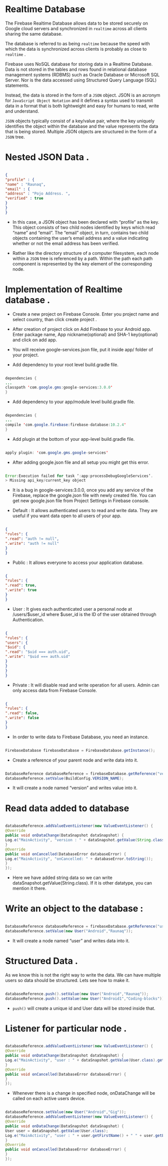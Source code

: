 # Realtime Database

The Firebase Realtime Database allows data to be stored securely on Google cloud servers and synchronized in `realtime` across all clients sharing the same database.

The database is referred to as being `realtime` because the speed with which the data is synchronized across clients is probably as close to `realtime` .

Firebase uses NoSQL database for storing data in a Realtime Database. Data is not stored in the tables and rows found in relational database management systems (RDBMS) such as Oracle Database or Microsoft SQL Server. Nor is the data accessed using Structured Query Language (SQL) statements.

Instead, the data is stored in the form of a `JSON` object. JSON is an acronym for `JavaScript Object Notation` and it defines a syntax used to transmit data in a format that is both lightweight and easy for humans to read, write and understand.

`JSON` objects typically consist of a key/value pair, where the key uniquely identifies the object within the database and the value represents the data that is being stored. Multiple JSON objects are structured in the form of a `JSON` tree.


# Nested JSON Data .

```Json

{
"profile" : {
"name" : "Raunaq",
"email" : {
"address" : "Pojo Address. ",
"verified" : true
}
}
}
```

* In this case, a JSON object has been declared with “profile” as the key. This object consists of two child nodes identified by keys which read “name” and “email”. The “email” object, in turn, contains two child objects containing the user’s email address and a value indicating whether or not the email address has been verified.

* Rather like the directory structure of a computer filesystem, each node within a `JSON` tree is referenced by a path. Within the path each path component is represented by the key element of the corresponding node.


# Implementation of Realtime database .

* Create a new project on Firebase Console. Enter you project name and select country, than click create project .

* After creation of project click on Add Firebase to your Android app. Enter package name, App nickname(optional) and SHA-1 key(optional) and click on add app.

* You will receive google-services.json file, put it inside app/ folder of your project.

* Add dependency to your root level build.gradle file.

```java

dependencies {
...
classpath 'com.google.gms:google-services:3.0.0'
}
```

* Add dependency to your app/module level build.gradle file.

```java

dependencies {
...
compile 'com.google.firebase:firebase-database:10.2.4'
}
```

* Add plugin at the bottom of your app-level build.gradle file.

```java

apply plugin: 'com.google.gms.google-services'
```

* After adding google.json file and all setup you might get this error.

```java

Error:Execution failed for task ‘:app:processDebugGoogleServices’.
> Missing api_key/current_key object
```

* It is a bug in google-services:3.0.0, once you add any service of the Firebase, replace the google.json file with newly created file. You can get new google.json file from Project Settings in Firebase console.

* Default : It allows authenticated users to read and write data. They are useful if you want data open to all users of your app.

```JSON

{
"rules": {
".read": "auth != null",
".write": "auth != null"
}
}
```

* Public : It allows everyone to access your application database.

```JSON

{
"rules": {
".read": true,
".write": true
}
}
```

* User : It gives each authenticated user a personal node at /users/$user_id where $user_id is the ID of the user obtained through Authentication.

```JSON

{
"rules": {
"users": {
"$uid": {
".read": "$uid === auth.uid",
".write": "$uid === auth.uid"
}
}
}
}
```

* Private : It will disable read and write operation for all users. Admin can only access data from Firebase Console.

```JSON

{
"rules": {
".read": false,
".write": false
}
}
```

* In order to write data to Firebase Database, you need an instance.

```Java

FirebaseDatabase firebaseDatabase = FirebaseDatabase.getInstance();
```

* Create a reference of your parent node and write data into it.

```Java

DatabaseReference databaseReference = firebaseDatabase.getReference("version");
databaseReference.setValue(BuildConfig.VERSION_NAME);
```

* It will create a node named “version” and writes value into it.

# Read data added to database

```Java

databaseReference.addValueEventListener(new ValueEventListener() {
@Override
public void onDataChange(DataSnapshot dataSnapshot) {
Log.e("MainActivity", "version : " + dataSnapshot.getValue(String.class));
}
@Override
public void onCancelled(DatabaseError databaseError) {
Log.e("MainActivity", "onCancelled: " + databaseError.toString());
}
});
```

* Here we have added string data so we can write dataSnapshot.getValue(String.class). If it is other datatype, you can mention it there.


# Write an object to the database :

```Java

DatabaseReference databaseReference = firebaseDatabase.getReference("user");
databaseReference.setValue(new User("Android","Raunaq"));
```

* It will create a node named “user” and writes data into it.


# Structured Data .

As we know this is not the right way to write the data. We can have multiple users so data should be structured. Lets see how to make it.

```Java

databaseReference.push().setValue(new User("Android","Raunaq"));
databaseReference.push().setValue(new User("Android1","Coding-blocks"));
```

* `push()` will create a unique id and User data will be stored inside that.


# Listener for particular node .

```Java

databaseReference.addValueEventListener(new ValueEventListener() {
@Override
public void onDataChange(DataSnapshot dataSnapshot) {
Log.e("MainActivity", "user : " + dataSnapshot.getValue(User.class).getFirstName());
}
@Override
public void onCancelled(DatabaseError databaseError) {
}
});
```

* Whenever there is a change in specified node, onDataChange will be called on each active users device.

```Java

databaseReference.setValue(new User("Android","Gig"));
databaseReference.addValueEventListener(new ValueEventListener() {
@Override
public void onDataChange(DataSnapshot dataSnapshot) {
User user = dataSnapshot.getValue(User.class);
Log.e("MainActivity", "user : " + user.getFirstName() + " " + user.getLastName());
}
@Override
public void onCancelled(DatabaseError databaseError) {
}
});
```





